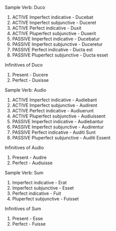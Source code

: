 Sample Verb: Duco

1. ACTIVE Imperfect indicative	- Ducebat
2. ACTIVE Imperfect subjunctive - Duceret
3. ACTIVE Perfect indicative - Duxit 	 
4. ACTIVE Pluperfect subjunctive - Duxerit
5. PASSIVE Imperfect indicative	-	Ducebatur	 
6. PASSIVE Imperfect subjunctive - Duceretur
7. PASSIVE Perfect indicative -	Ducta est
8. PASSIVE Pluperfect subjunctive - Ducta esset

Infinitives of Duco

1. Present - Ducere
2. Perfect - Duxisse

Sample Verb: Audio

1. ACTIVE Imperfect indicative	-	 Audiebant
2. ACTIVE Imperfect subjunctive - Audirent
3. ACTIVE Perfect indicative - Audiuerunt	 	 
4. ACTIVE Pluperfect subjunctive - Audiuissent
5. PASSIVE Imperfect indicative	-	Audiebantur
6. PASSIVE Imperfect subjunctive - Audirentur
7. PASSIVE Perfect indicative - Auditi Sunt	 	 
8. PASSIVE Pluperfect subjunctive - Auditi Essent

Infinitives of Audio

1. Present - Audire
2. Perfect - Audiuisse

Sample Verb: Sum

1. Imperfect indicative	-	Erat
2. Imperfect subjunctive - Esset
3. Perfect indicative -	Fuit	 
4. Pluperfect subjunctive - Fuisset

Infinitives of Sum

1. Present - Esse
2. Perfect - Fuisse
